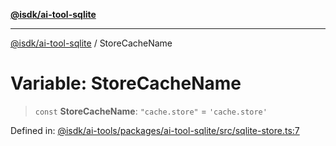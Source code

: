 [**@isdk/ai-tool-sqlite**](../README.md)

***

[@isdk/ai-tool-sqlite](../globals.md) / StoreCacheName

# Variable: StoreCacheName

> `const` **StoreCacheName**: `"cache.store"` = `'cache.store'`

Defined in: [@isdk/ai-tools/packages/ai-tool-sqlite/src/sqlite-store.ts:7](https://github.com/isdk/ai-tool-sqlite.js/blob/e038f5d78b1e6466c7041f2de0c960c862914143/src/sqlite-store.ts#L7)
